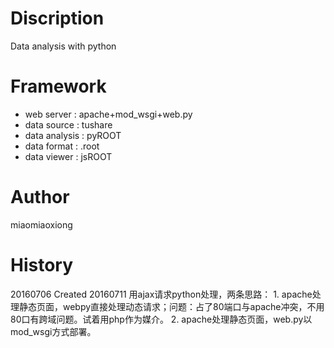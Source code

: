 # Discription
Data analysis with python
# Framework
* web server : apache+mod_wsgi+web.py
* data source : tushare
* data analysis : pyROOT
* data format : .root
* data viewer : jsROOT
# Author
miaomiaoxiong
# History
20160706 Created
20160711 用ajax请求python处理，两条思路：
	1. apache处理静态页面，webpy直接处理动态请求；问题：占了80端口与apache冲突，不用80口有跨域问题。试着用php作为媒介。
	2. apache处理静态页面，web.py以mod_wsgi方式部署。
